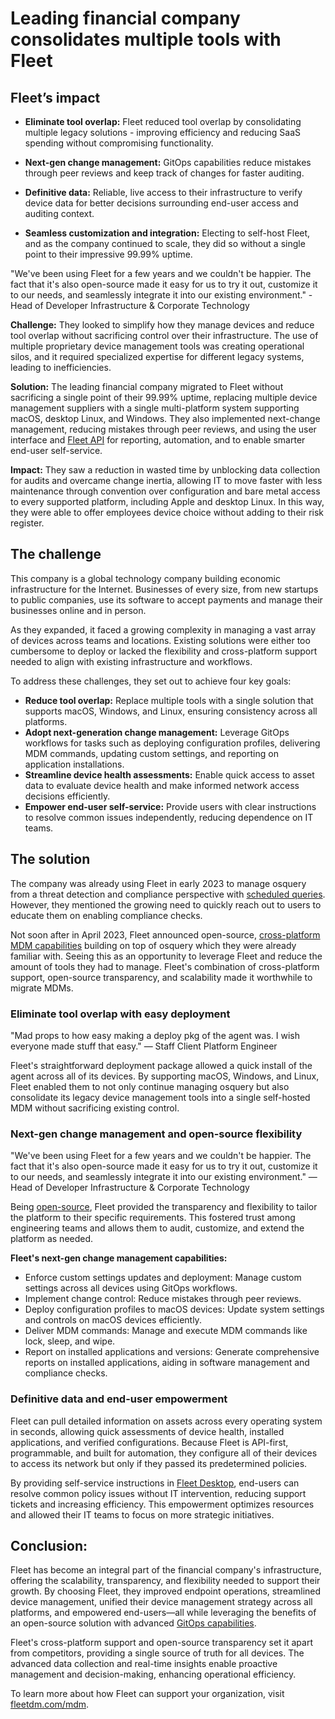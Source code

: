 # Leading financial company consolidates multiple tools with Fleet


## Fleet’s impact

* **Eliminate tool overlap:**
Fleet reduced tool overlap by consolidating multiple legacy solutions - improving efficiency and reducing SaaS spending without compromising functionality.

* **Next-gen change management:**
GitOps capabilities reduce mistakes through peer reviews and keep track of changes for faster auditing.

* **Definitive data:**
Reliable, live access to their infrastructure to verify device data for better decisions surrounding end-user access and auditing context.

* **Seamless customization and integration:**
Electing to self-host Fleet, and as the company continued to scale, they did so without a single point to their impressive 99.99% uptime.

"We've been using Fleet for a few years and we couldn't be happier. The fact that it's also open-source made it easy for us to try it out, customize it to our needs, and seamlessly integrate it into our existing environment." - Head of Developer Infrastructure & Corporate Technology

**Challenge:** They looked to simplify how they manage devices and reduce tool overlap without sacrificing control over their infrastructure.  The use of multiple proprietary device management tools was creating operational silos, and it required specialized expertise for different legacy systems, leading to inefficiencies.

**Solution:** The leading financial company migrated to Fleet without sacrificing a single point of their 99.99% uptime, replacing multiple device management suppliers with a single multi-platform system supporting macOS, desktop Linux, and Windows. They also implemented next-change management, reducing mistakes through peer reviews, and using the user interface and [Fleet API](https://fleetdm.com/docs/rest-api/rest-api) for reporting, automation, and to enable smarter end-user self-service.

**Impact:** They saw a reduction in wasted time by unblocking data collection for audits and overcame change inertia, allowing IT to move faster with less maintenance through convention over configuration and bare metal access to every supported platform, including Apple and desktop Linux. In this way, they were able to offer employees device choice without adding to their risk register. 


## The challenge

This company is a global technology company building economic infrastructure for the Internet. Businesses of every size, from new startups to public companies, use its software to accept payments and manage their businesses online and in person.

As they expanded, it faced a growing complexity in managing a vast array of devices across teams and locations. Existing solutions were either too cumbersome to deploy or lacked the flexibility and cross-platform support needed to align with existing infrastructure and workflows.

To address these challenges, they set out to achieve four key goals:

- **Reduce tool overlap:** Replace multiple tools with a single solution that supports macOS, Windows, and Linux, ensuring consistency across all platforms.
- **Adopt next-generation change management:** Leverage GitOps workflows for tasks such as deploying configuration profiles, delivering MDM commands, updating custom settings, and reporting on application installations.
- **Streamline device health assessments:** Enable quick access to asset data to evaluate device health and make informed network access decisions efficiently.
- **Empower end-user self-service:** Provide users with clear instructions to resolve common issues independently, reducing dependence on IT teams.


## The solution

The company was already using Fleet in early 2023 to manage osquery from a threat detection and compliance perspective with [scheduled queries](https://fleetdm.com/guides/queries). However, they mentioned the growing need to quickly reach out to users to educate them on enabling compliance checks.

Not soon after in April 2023, Fleet announced open-source, [cross-platform MDM capabilities](https://www.computerworld.com/article/1622574/fleet-announces-open-source-cross-platform-mdm-solution.html) building on top of osquery which they were already familiar with.  Seeing this as an opportunity to leverage Fleet and reduce the amount of tools they had to manage. Fleet's combination of cross-platform support, open-source transparency, and scalability made it worthwhile to migrate MDMs.

### Eliminate tool overlap with easy deployment

"Mad props to how easy making a deploy pkg of the agent was. I wish everyone made stuff that easy."
— Staff Client Platform Engineer

Fleet's straightforward deployment package allowed a quick install of the agent across all of its devices. By supporting macOS, Windows, and Linux, Fleet enabled them to not only continue managing osquery but also consolidate its legacy device management tools into a single self-hosted MDM without sacrificing existing control. 

### Next-gen change management and open-source flexibility

"We've been using Fleet for a few years and we couldn't be happier. The fact that it's also open-source made it easy for us to try it out, customize it to our needs, and seamlessly integrate it into our existing environment." — Head of Developer Infrastructure & Corporate Technology

Being [open-source](http://fleetdm.com/handbook/company/why-this-way?utm_content=eo-security#why-open-source), Fleet provided the transparency and flexibility to tailor the platform to their specific requirements. This fostered trust among engineering teams and allows them to audit, customize, and extend the platform as needed.


**Fleet's next-gen change management capabilities:**

- Enforce custom settings updates and deployment: Manage custom settings across all devices using GitOps workflows.
- Implement change control: Reduce mistakes through peer reviews.
- Deploy configuration profiles to macOS devices: Update system settings and controls on macOS devices efficiently.
- Deliver MDM commands: Manage and execute MDM commands like lock, sleep, and wipe.
- Report on installed applications and versions: Generate comprehensive reports on installed applications, aiding in software management and compliance checks.


### Definitive data and end-user empowerment

Fleet can pull detailed information on assets across every operating system in seconds, allowing quick assessments of device health, installed applications, and verified configurations. Because Fleet is API-first, programmable, and built for automation, they configure all of their devices to access its network but only if they passed its predetermined policies.

By providing self-service instructions in [Fleet Desktop](https://fleetdm.com/guides/fleet-desktop#basic-article), end-users can resolve common policy issues without IT intervention, reducing support tickets and increasing efficiency. This empowerment optimizes resources and allowed their IT teams to focus on more strategic initiatives.



## Conclusion:


Fleet has become an integral part of the financial company's infrastructure, offering the scalability, transparency, and flexibility needed to support their growth. By choosing Fleet, they improved endpoint operations, streamlined device management, unified their device management strategy across all platforms, and empowered end-users—all while leveraging the benefits of an open-source solution with advanced [GitOps capabilities](https://github.com/fleetdm/fleet-gitops).

Fleet's cross-platform support and open-source transparency set it apart from competitors, providing a single source of truth for all devices. The advanced data collection and real-time insights enable proactive management and decision-making, enhancing operational efficiency.


To learn more about how Fleet can support your organization, visit [fleetdm.com/mdm](https://fleetdm.com/mdm).

<meta name="category" value="announcements">
<meta name="authorGitHubUsername" value="Drew-P-drawers">
<meta name="authorFullName" value="Andrew Baker">
<meta name="publishedOn" value="2024-12-06">
<meta name="articleTitle" value="Leading financial company consolidates multiple tools with Fleet">
<meta name="description" value="Leading financial company consolidates multiple tools with Fleet">
